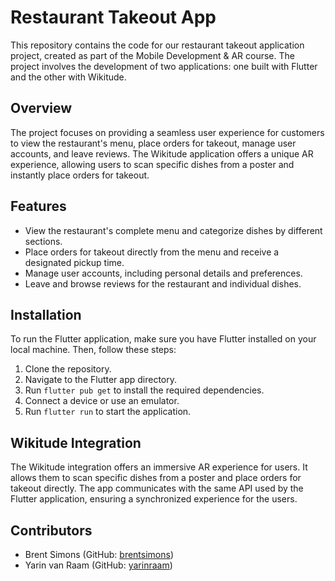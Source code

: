# Restaurant Takeout App

This repository contains the code for our restaurant takeout application project, created as part of the Mobile Development & AR course. The project involves the development of two applications: one built with Flutter and the other with Wikitude.

## Overview

The project focuses on providing a seamless user experience for customers to view the restaurant's menu, place orders for takeout, manage user accounts, and leave reviews. The Wikitude application offers a unique AR experience, allowing users to scan specific dishes from a poster and instantly place orders for takeout.

## Features

- View the restaurant's complete menu and categorize dishes by different sections.
- Place orders for takeout directly from the menu and receive a designated pickup time.
- Manage user accounts, including personal details and preferences.
- Leave and browse reviews for the restaurant and individual dishes.

## Installation

To run the Flutter application, make sure you have Flutter installed on your local machine. Then, follow these steps:

1. Clone the repository.
2. Navigate to the Flutter app directory.
3. Run `flutter pub get` to install the required dependencies.
4. Connect a device or use an emulator.
5. Run `flutter run` to start the application.

## Wikitude Integration

The Wikitude integration offers an immersive AR experience for users. It allows them to scan specific dishes from a poster and place orders for takeout directly. The app communicates with the same API used by the Flutter application, ensuring a synchronized experience for the users.

## Contributors

- Brent Simons (GitHub: [brentsimons](https://github.com/brentsimons))
- Yarin van Raam (GitHub: [yarinraam](https://github.com/yarinraam))
